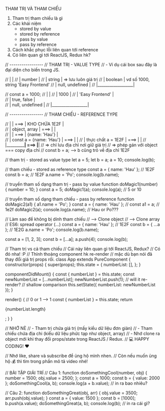 THAM TRỊ VÀ THAM CHIẾU

1. Tham trị tham chiếu là gì
2. Các khái niệm
    - stored by value
    - stored by reference
    - pass by value
    - pass by reference
3. Cách khắc phục lỗi liên quan tới reference
4. Có liên quan gì tới ReactJS, Redux hk?

// -----------------
// THAM TRỊ - VALUE TYPE
// - Ví dụ cái box sau đây là đại diện cho biến trong JS.

// |                  |
// | number           |
// | string           |  => lưu luôn giá trị
// | boolean          |     vd số 1000, string 'Easy Frontend'
// | null, undefined  |
// |__________________|

// const a = 1000;
// |                  |
// | 1000             |
// | 'Easy Frontend'  |  
// | true, false      |     
// | null, undefined  |
// |__________________|




// -----------------
// THAM CHIẾU - REFERENCE TYPE

// |                         |    ===>    | KHO CHỨA 1E2F  |        
// | object, array           |    ===>    |                |        
// |                         |    ===>    | {name: 'Hau'}  |     
// | const a = {name: 'Hau'} |    ===>    |                |
// | thực chất a = 1E2F      |    ===>    |                |
// |_________________________|    ===>    |________________|
// => chỉ lưu địa chỉ nơi giữ giá trị 
// => phép gán với object === copy địa chỉ
// const b = a; --> b cũng trỏ về địa chỉ 1E2F




// tham trị - stored as value type
let a = 5;
let b = a;
a = 10;
console.log(b);


// tham chiếu - stored as reference type
const a = { name: 'Hau' }; // 1E2F
const b = a; // 1E2F
a.name = 'Po';
console.log(b.name);





// truyền tham số dạng tham trị - pass by value
function doMagic1(number) {
  number = 10;
}
const a = 5;
doMagic1(a);
console.log(a); // 5 or 10



// truyền tham số dạng tham chiếu - pass by reference
function doMagic2(a1) {
  a1.name = 'Po';
}
const a = { name: 'Hau' };
// const a1 = a; // 1e2f
doMagic2(a);
console.log(a.name); // Hau or Po???








// Làm sao để không bị dính tham chiếu
// --> Clone object
// --> Clone array
// ES6: spread operator (...)
const a = { name: 'Hau' }; // 1E2F
const b = { ...a }; // 1E2G
a.name = 'Po';
console.log(b.name);


const a = [1, 2, 3];
const b = [...a];
a.push(4);
console.log(b);






// Tham trị vs cả tham chiếu
// Cái này liên quan gì tới ReactJS, Redux?
// Có đó nha! :P
// Thỉnh thoảng component hk re-render
// mặc dù bạn nói đã thay đổi giá trị props rồi.
class App extends PureComponent {
  constructor(props) {
    super(props);
    this.state = {
      numberList: [],
    };
  }

  componentDidMount() {
    const { numberList } = this.state;
    const newNumberList = [...numberList];
    newNumberList.push(1);
    // will it re-render?
    // shallow comparison
    this.setState({ numberList: newNumberList });
  }

  render() {
    // 0 or 1 --> 1
    const { numberList } = this.state;
    return <p>{numberList.length}</p>;
  }
}


// NHỚ NÈ
// - Tham trị chứa giá trị (mấy kiểu dữ liệu đơn giản)
// - Tham chiếu chứa địa chi (kiểu dữ liệu phức tạp như object, array)
// - Nhớ clone ra object mới khi thay đổi props/state trong ReactJS / Redux.
// 💻 HAPPY CODING! ❤️

// Nhớ like, share và subscribe để ủng hộ mình nhen.
// Còn nếu muốn ủng hộ 💰 thì tìm trong phần mô tả video nhé!





// BÀI TẬP GIẢI TRÍ
// Câu 1: 
function doSomethingCool(number, obj) {
  number = 1500;
  obj.value = 2500;
};
const a = 1000;
const b = { value: 2000 };
doSomethingCool(a, b);
console.log(a + b.value); // in ra bao nhiêu?


// Câu 2:
function doSomethingGreat(obj, arr) {
  obj.value = 3500;
  arr.push(obj.value);
}
const a = { value: 1500 };
const b = [1000];
b.push(a.value);
doSomethingGreat(a, b);
console.log(b); // in ra cái gì?